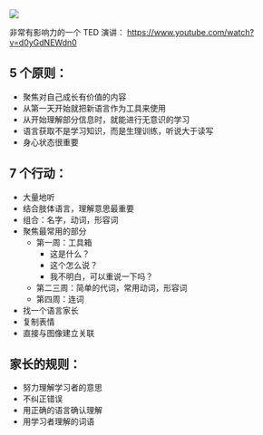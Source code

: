 <img src='https://img0.baidu.com/it/u=1394958055,2215599385&fm=253&fmt=auto&app=138&f=JPEG?w=500&h=667' />

非常有影响力的一个 TED 演讲：
<https://www.youtube.com/watch?v=d0yGdNEWdn0>

## 5 个原则：
- 聚焦对自己成长有价值的内容
- 从第一天开始就把新语言作为工具来使用
- 从开始理解部分信息时，就能进行无意识的学习
- 语言获取不是学习知识，而是生理训练，听说大于读写
- 身心状态很重要


## 7 个行动：
- 大量地听
- 结合肢体语言，理解意思最重要
- 组合：名字，动词，形容词
- 聚焦最常用的部分
	- 第一周：工具箱
		- 这是什么？
		- 这个怎么说？
		- 我不明白，可以重说一下吗？
	- 第二三周：简单的代词，常用动词，形容词
	- 第四周：连词
- 找一个语言家长
- 复制表情
- 直接与图像建立关联

## 家长的规则：
- 努力理解学习者的意思
- 不纠正错误
- 用正确的语言确认理解
- 用学习者理解的词语
